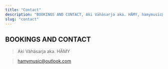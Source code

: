```yaml
---
title: "Contact"
description: "BOOKINGS AND CONTACT, Aki Vähäsarja aka. HÄMY, hamymusic@outlook.com"
slug: "contact"
---
```


## BOOKINGS AND CONTACT

> Aki Vähäsarja aka. HÄMY 

> hamymusic@outlook.com

